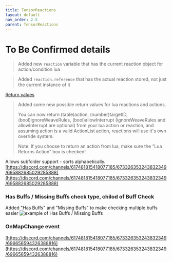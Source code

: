 ```yaml
---
title: TensorReactions
layout: default
nav_order: 2.5
parent: TensorReactions
---
```


# To Be Confirmed details


> Added new `reaction` variable that has the current reaction object for action/condition lua

> Added `reaction.reference` that has the actual reaction stored, not just the current instance of it


[Return values](https://discord.com/channels/617481815418077185/673326353243832349/690846130124095529)
> Added some new possible return values for lua reactions and actions.
> 
> You can now return (table)action, (number)targetID, (bool)ignoreWeaveRules, (bool)allowInterrupt (ignoreWeaveRules and allowInterrupt are optional) from your lua action or reaction, and assuming action is a valid ActionList action, reactions will use it's own override system.
>
> Note: If you choose to return an action from lua, make sure the “Lua Returns Action” box is checked!


Allows subfolder support - sorts alphabetically.
[https://discord.com/channels/617481815418077185/673326353243832349/695882685029285888](https://discord.com/channels/617481815418077185/673326353243832349/695882685029285888)



### Has Buffs / Missing Buffs check type, chilod of Buff Check

Added "Has Buffs" and "Missing Buffs" to make checking multiple buffs easier
![example of Has Buffs / Missing Buffs](https://i.imgur.com/MHqFBZF.png)

### OnMapChange event
[https://discord.com/channels/617481815418077185/673326353243832349/696656594326388816](https://discord.com/channels/617481815418077185/673326353243832349/696656594326388816)
